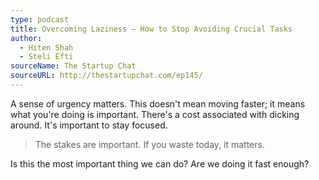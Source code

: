 ```yaml
---
type: podcast
title: Overcoming Laziness – How to Stop Avoiding Crucial Tasks
author:
  - Hiten Shah
  - Steli Efti
sourceName: The Startup Chat
sourceURL: http://thestartupchat.com/ep145/
---
```


A sense of urgency matters. This doesn't mean moving faster; it means what you're doing is
important. There's a cost associated with dicking around. It's important to stay focused.

> The stakes are important. If you waste today, it matters.

Is this the most important thing we can do? Are we doing it fast enough?
